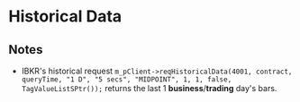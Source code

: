 # Historical Data
## Notes
* IBKR's historical request `m_pClient->reqHistoricalData(4001, contract, queryTime, "1 D", "5 secs", "MIDPOINT", 1, 1, false, TagValueListSPtr());`
returns the last 1 **business**/**trading** day's bars. 
